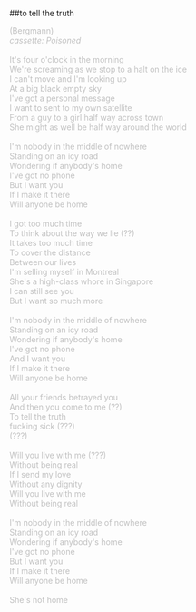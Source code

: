 ##to tell the truth
<div>
<span style="color: #c0c0c0">(Bergmann)</span>
</div>
<div>
<span style="color: #c0c0c0"><i>cassette: Poisoned</i><br />
<br />
</span>
</div>
<span style="color: #c0c0c0">It's four o'clock in the morning<br />
We're screaming as we stop to a halt on the ice<br />
I can't move and I'm looking up <br />
At a big black empty sky<br />
I've got a personal message<br />
I want to sent to my own satellite<br />
From a guy to a girl half way across town<br />
She might as well be half way around the world<br />
<br />
I'm nobody in the middle of nowhere<br />
Standing on an icy road<br />
Wondering if anybody's home<br />
I've got no phone<br />
But I want you<br />
If I make it there<br />
Will anyone be home<br />
<br />
I got too much time<br />
To think about the way we lie (??)<br />
It takes too much time<br />
To cover the distance<br />
Between our lives<br />
I'm selling myself in Montreal<br />
She's a high-class whore in Singapore<br />
I can still see you<br />
But I want so much more<br />
<br />
I'm nobody in the middle of nowhere<br />
Standing on an icy road<br />
Wondering if anybody's home<br />
I've got no phone<br />
And I want you<br />
If I make it there<br />
Will anyone be home<br />
<br />
All your friends betrayed you<br />
And then you come to me (??)<br />
To tell the truth<br />
fucking sick (???)<br />
(???)<br />
<br />
Will you live with me (???)<br />
Without being real<br />
If I send my love<br />
Without any dignity<br />
Will you live with me<br />
Without being real<br />
<br />
I'm nobody in the middle of nowhere<br />
Standing on an icy road<br />
Wondering if anybody's home<br />
I've got no phone<br />
But I want you<br />
If I make it there<br />
Will anyone be home<br />
<br />
She's not home</span>
